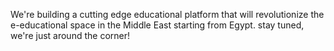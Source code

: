 We're building a cutting edge educational platform that will revolutionize the e-educational space in the Middle East starting from Egypt. stay tuned, we're just around the corner!
